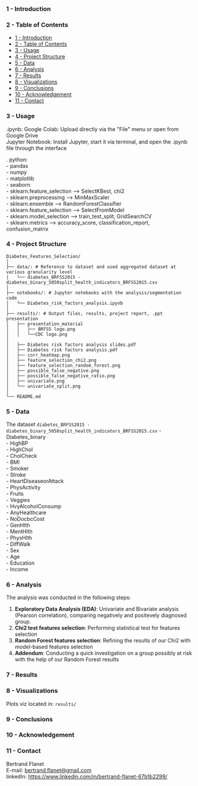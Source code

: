 ### **1 - Introduction**



### **2 - Table of Contents**

- [1 - Introduction](#1---introduction)
- [2 - Table of Contents](#2---table-of-contents)
- [3 - Usage](#3---usage)
- [4 - Project Structure](#4---project-structure)
- [5 - Data](#5---data)
- [6 - Analysis](#6---analysis)
- [7 - Results](#7---results)
- [8 - Visualizations](#8---visualizations)
- [9 - Conclusions](#9---conclusions)
- [10 - Acknowledgement](#10---acknowledgement)
- [11 - Contact](#11---contact)


### **3 - Usage**

 .ipynb:
Google Colab: Upload directly via the "File" menu or open from Google Drive<br>
Jupyter Notebook: Install Jupyter, start it via terminal, and open the .ipynb file through the interface

. python:<br>
	- pandas<br>
	- numpy<br>
	- matplotlib<br>
	- seaborn<br>
	- sklearn.feature_selection --> SelectKBest, chi2<br>
	- sklearn.preprocessing --> MinMaxScaler<br>
	- sklearn.ensemble --> RandomForestClassifier<br>
	- sklearn.feature_selection --> SelectFromModel<br>
	- sklearn.model_selection --> train_test_split, GridSearchCV<br>
	- sklearn.metrics --> accuracy_score, classification_report, confusion_matrix<br>


### **4 - Project Structure**
```
Diabetes_Features_Selection/
│
├── data/: # Reference to dataset and used aggregated dataset at various granularity level
|   └── diabetes_BRFSS2015 - diabetes_binary_5050split_health_indicators_BRFSS2015.csv
│
├── notebooks/: # Jupyter notebooks with the analysis/segmentation code
│   └── Diabetes_risk_factors_analysis.ipynb
│
├── results/: # Output files, results, project report, .ppt presentation
│   ├── presentation_material
│   │   ├── BRFSS logo.png
│   │   └──CDC logo.png
│
│   ├── Diabetes risk factors analysis slides.pdf
│   ├── Diabetes risk factors analysis.pdf
│   ├── corr_heatmap.png
│   ├── feature_selection_chi2.png
│   ├── feature_selection_random_forest.png
│   ├── possible_false_negative.png
│   ├── possible_false_negative_ratio.png
│   ├── univariate.png
│   └── univariate_split.png
│
└── README.md
```
### **5 - Data**
The dataset `diabetes_BRFSS2015 - diabetes_binary_5050split_health_indicators_BRFSS2015.csv`
	- Diabetes_binary<br>
	- HighBP<br>
	- HighChol<br>
	- CholCheck<br>
	- BMI<br>
	- Smoker<br>
	- Stroke<br>
	- HeartDiseaseorAttack<br>
	- PhysActivity<br>
	- Fruits<br>
	- Veggies<br>
	- HvyAlcoholConsump<br>
	- AnyHealthcare<br>
	- NoDocbcCost<br>
	- GenHlth<br>
	- MentHlth<br>
	- PhysHlth<br>
	- DiffWalk<br>
	- Sex<br>
	- Age<br>
	- Education<br>
	- Income<br>


### **6 - Analysis**

The analysis was conducted in the following steps:<br>
1. **Exploratory Data Analysis (EDA)**: Univariate and Bivariate analysis (Pearson correlation), comparing negatively and positevely diagnosed group.<br>
2. **Chi2 test features selection**: Performing statistical test for features selection<br>
3. **Random Forest features selection**: Refining the results of our Chi2 with model-based features selection<br>
4. **Addendum**: Conducting a quick investigation on a group possibly at risk with the help of our Random Forest results<br>


### **7 - Results**


### **8 - Visualizations**

Plots viz located in:
`results/`


### **9 - Conclusions**



### **10 - Acknowledgement**



### **11 - Contact**

Bertrand Flanet<br>
E-mail: bertrand.flanet@gmail.com<br>
linkedIn: https://www.linkedin.com/in/bertrand-flanet-67b1b2299/
